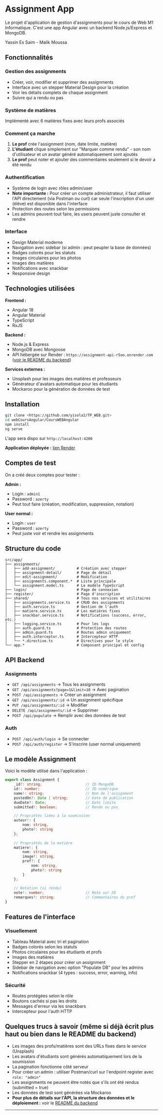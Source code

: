 # Assignment App

Le projet d'application de gestion d'assignments pour le cours de Web M1 Informatique. C'est une app Angular avec un backend Node.js/Express et MongoDB.

Yassin Es Saim - Malik Moussa

## Fonctionnalités

### Gestion des assignments
- Créer, voir, modifier et supprimer des assignments
- Interface avec un stepper Material Design pour la création
- Voir les détails complets de chaque assignment
- Suivre qui a rendu ou pas

### Système de matières
Implémenté avec 6 matières fixes avec leurs profs associés

### Comment ça marche
1. **Le prof** crée l'assignment (nom, date limite, matière)
2. **L'étudiant** clique simplement sur "Marquer comme rendu" - son nom d'utilisateur et un avatar généré automatiquement sont ajoutés
3. **Le prof** peut noter et ajouter des commentaires seulement si le devoir a été rendu

### Authentification
- Système de login avec rôles admin/user
- **Note importante :** Pour créer un compte administrateur, il faut utiliser l'API directement (via Postman ou curl) car seule l'inscription d'un user (élève) est disponible dans l'interface
- Protection des routes selon les permissions
- Les admins peuvent tout faire, les users peuvent juste consulter et rendre

### Interface
- Design Material moderne
- Navigation avec sidebar (si admin : peut peupler la base de données)
- Badges colorés pour les statuts
- Images circulaires pour les photos
- Images des matières
- Notifications avec snackbar
- Responsive design

## Technologies utilisées

**Frontend :**
- Angular 18
- Angular Material
- TypeScript
- RxJS

**Backend :**
- Node.js & Express
- MongoDB avec Mongoose
- API hébergée sur Render : `https://assignment-api-r5oo.onrender.com` ([voir le README du backend](https://github.com/yisola2/assignment_api.git))

**Services externes :**
- Unsplash pour les images des matières et professeurs
- Générateur d'avatars automatique pour les étudiants
- Mockaroo pour la génération de données de test

## Installation

```bash
git clone <https://github.com/yisola2/TP_WEB.git>
cd webCoursAngular/CoursWEBAngular
npm install
ng serve
```

L'app sera dispo sur `http://localhost:4200`

**Application déployée :** [lien Render](https://assignment-front-oone.onrender.com/home)

## Comptes de test

On a créé deux comptes pour tester :

**Admin :**
- Login : `admin1` 
- Password : `azerty`
- Peut tout faire (création, modification, suppression, notation)

**User normal :**
- Login : `user`
- Password : `azerty` 
- Peut juste voir et rendre les assignments

## Structure du code

```
src/app/
├── assignments/
│   ├── add-assignment/          # Création avec stepper
│   ├── assignment-detail/       # Page de détail
│   ├── edit-assignment/         # Modification
│   ├── assignments.component.*  # Liste principale
│   └── assignment.model.ts      # Le modèle TypeScript
├── login/                       # Page de connexion
├── register/                    # Page d'inscription  
├── shared/                      # Tous nos services et utilitaires
│   ├── assignments.service.ts   # CRUD des assignments
│   ├── auth.service.ts          # Gestion de l'auth
│   ├── matiere.service.ts       # Les matières fixes
│   ├── snackbar.service.ts      # Notifications (success, error, etc.)
│   ├── logging.service.ts       # Pour les logs
│   ├── auth.guard.ts            # Protection des routes
│   ├── admin.guard.ts           # Routes admin uniquement
│   ├── auth.interceptor.ts      # Intercepteur HTTP
│   └── *.directive.ts           # Directives pour le style
└── app.*                        # Composant principal et config
```

## API Backend

### Assignments
- `GET /api/assignments` → Tous les assignments
- `GET /api/assignments?page=1&limit=10` → Avec pagination
- `POST /api/assignments` → Créer un assignment
- `GET /api/assignments/:id` → Un assignment spécifique
- `PUT /api/assignments/:id` → Modifier
- `DELETE /api/assignments/:id` → Supprimer
- `POST /api/populate` → Remplir avec des données de test

### Auth
- `POST /api/auth/login` → Se connecter
- `POST /api/auth/register` → S'inscrire (user normal uniquement)

## Le modèle Assignment

Voici le modèle utilisé dans l'application :

```typescript
export class Assignment {
    _id?: string;                    // ID MongoDB
    id!: number;                     // ID numérique
    name!: string;                   // Nom de l'assignment
    postedOn?: Date | string;        // Date de publication
    dueDate?: Date;                  // Date limite
    submitted!: boolean;             // Rendu ou pas

    // Propriétés liées à la soumission
    auteur!: { 
        nom: string, 
        photo?: string 
    };
    
    // Propriétés de la matière
    matiere!: { 
        nom: string, 
        image?: string, 
        prof?: { 
            nom: string, 
            photo?: string 
        } 
    };
    
    // Notation (si rendu)
    note!: number;                   // Note sur 20
    remarques?: string;              // Commentaires du prof
}
```

## Features de l'interface

### Visuellement
- Tableau Material avec tri et pagination
- Badges colorés selon les statuts
- Photos circulaires pour les étudiants et profs
- Images des matières
- Stepper en 2 étapes pour créer un assignment
- Sidebar de navigation avec option "Populate DB" pour les admins
- Notifications snackbar (4 types : success, error, warning, info)

### Sécurité
- Routes protégées selon le rôle
- Boutons cachés si pas les droits
- Messages d'erreur via les snackbars
- Intercepteur pour l'auth HTTP

## Quelques trucs à savoir (même si déjà écrit plus haut ou bien dans le README du backend)

- Les images des profs/matières sont des URLs fixes dans le service (Unsplash)
- Les avatars d'étudiants sont générés automatiquement lors de la soumission
- La pagination fonctionne côté serveur
- Pour créer un admin : utiliser Postman/curl sur l'endpoint register avec `role: "admin"`
- Les assignments ne peuvent être notés que s'ils ont été rendus (submitted = true)
- Les données de test sont générées via Mockaroo
- **Pour plus de détails sur l'API, la structure des données et le déploiement :** voir le [README du backend](https://github.com/yisola2/assignment_api.git)

---



